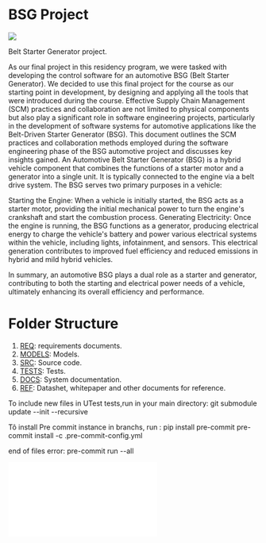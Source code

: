 # BSG Project
![](https://github.com/akafael/ufpe-project-bsg/actions/workflows/c-cpp.yml/badge.svg)

Belt Starter Generator project.

As our final project in this residency program, we were tasked with developing the control software for an automotive BSG (Belt Starter Generator). We decided to use this final project for the course as our starting point in development, by designing and applying all the tools that were introduced during the course.
Effective Supply Chain Management (SCM) practices and collaboration are not limited to physical components but also play a significant role in software engineering projects, particularly in the development of software systems for automotive applications like the Belt-Driven Starter Generator (BSG). This document outlines the SCM practices and collaboration methods employed during the software engineering phase of the BSG automotive project and discusses key insights gained.
An Automotive Belt Starter Generator (BSG) is a hybrid vehicle component that combines the functions of a starter motor and a generator into a single unit. It is typically connected to the engine via a belt drive system. The BSG serves two primary purposes in a vehicle:

Starting the Engine: When a vehicle is initially started, the BSG acts as a starter motor, providing the initial mechanical power to turn the engine's crankshaft and start the combustion process.
Generating Electricity: Once the engine is running, the BSG functions as a generator, producing electrical energy to charge the vehicle's battery and power various electrical systems within the vehicle, including lights, infotainment, and sensors. This electrical generation contributes to improved fuel efficiency and reduced emissions in hybrid and mild hybrid vehicles.

In summary, an automotive BSG plays a dual role as a starter and generator, contributing to both the starting and electrical power needs of a vehicle, ultimately enhancing its overall efficiency and performance.




# Folder Structure
 1. [REQ](req): requirements documents.
 2. [MODELS](models): Models.
 3. [SRC](src): Source code.
 4. [TESTS](tests): Tests.
 5. [DOCS](docs): System documentation.
 6. [REF](ref): Datashet, whitepaper and other documents for reference.

To include new files in UTest tests,run in your main directory: git submodule update --init --recursive

Tô install Pre commit instance in branchs, run :
pip install pre-commit
pre-commit install -c .pre-commit-config.yml

end of files error:
pre-commit run --all

![](docs/preview.pdf)
